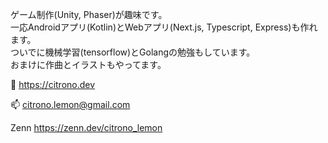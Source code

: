 ゲーム制作(Unity, Phaser)が趣味です。  
一応Androidアプリ(Kotlin)とWebアプリ(Next.js, Typescript, Express)も作れます。  
ついでに機械学習(tensorflow)とGolangの勉強もしています。  
おまけに作曲とイラストもやってます。

🔗 https://citrono.dev

📫 citrono.lemon@gmail.com

Zenn https://zenn.dev/citrono_lemon

<!---
citrono-lemon/citrono-lemon is a ✨ special ✨ repository because its `README.md` (this file) appears on your GitHub profile.
You can click the Preview link to take a look at your changes.
--->
